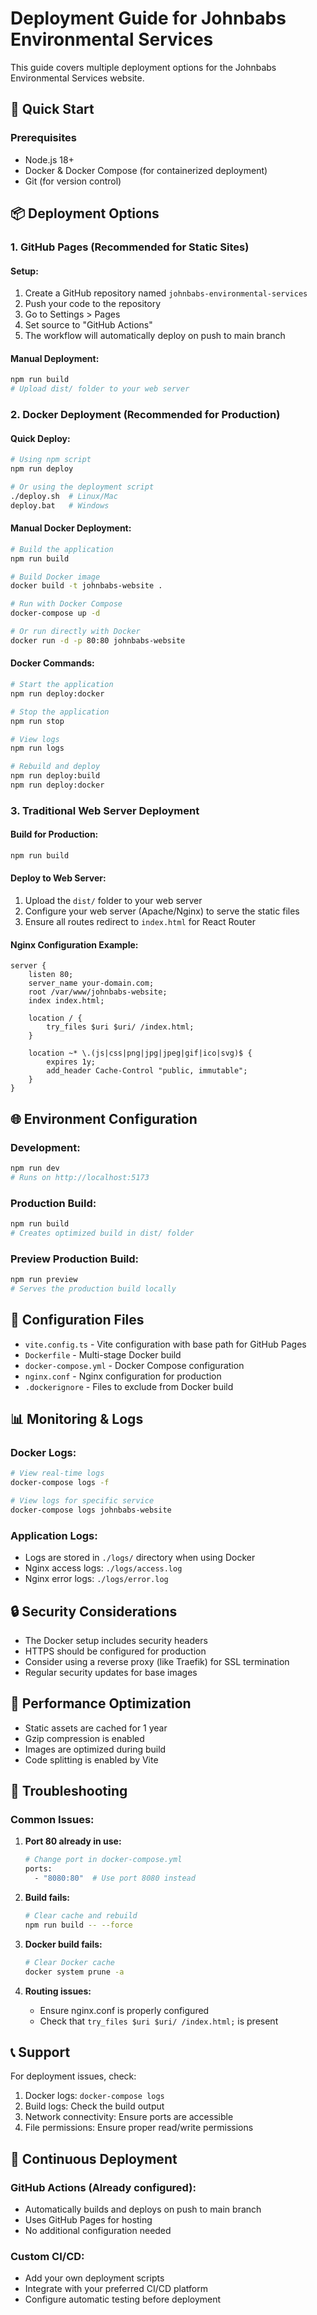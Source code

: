 # Deployment Guide for Johnbabs Environmental Services

This guide covers multiple deployment options for the Johnbabs Environmental Services website.

## 🚀 Quick Start

### Prerequisites
- Node.js 18+ 
- Docker & Docker Compose (for containerized deployment)
- Git (for version control)

## 📦 Deployment Options

### 1. GitHub Pages (Recommended for Static Sites)

#### Setup:
1. Create a GitHub repository named `johnbabs-environmental-services`
2. Push your code to the repository
3. Go to Settings > Pages
4. Set source to "GitHub Actions"
5. The workflow will automatically deploy on push to main branch

#### Manual Deployment:
```bash
npm run build
# Upload dist/ folder to your web server
```

### 2. Docker Deployment (Recommended for Production)

#### Quick Deploy:
```bash
# Using npm script
npm run deploy

# Or using the deployment script
./deploy.sh  # Linux/Mac
deploy.bat   # Windows
```

#### Manual Docker Deployment:
```bash
# Build the application
npm run build

# Build Docker image
docker build -t johnbabs-website .

# Run with Docker Compose
docker-compose up -d

# Or run directly with Docker
docker run -d -p 80:80 johnbabs-website
```

#### Docker Commands:
```bash
# Start the application
npm run deploy:docker

# Stop the application
npm run stop

# View logs
npm run logs

# Rebuild and deploy
npm run deploy:build
npm run deploy:docker
```

### 3. Traditional Web Server Deployment

#### Build for Production:
```bash
npm run build
```

#### Deploy to Web Server:
1. Upload the `dist/` folder to your web server
2. Configure your web server (Apache/Nginx) to serve the static files
3. Ensure all routes redirect to `index.html` for React Router

#### Nginx Configuration Example:
```nginx
server {
    listen 80;
    server_name your-domain.com;
    root /var/www/johnbabs-website;
    index index.html;

    location / {
        try_files $uri $uri/ /index.html;
    }

    location ~* \.(js|css|png|jpg|jpeg|gif|ico|svg)$ {
        expires 1y;
        add_header Cache-Control "public, immutable";
    }
}
```

## 🌐 Environment Configuration

### Development:
```bash
npm run dev
# Runs on http://localhost:5173
```

### Production Build:
```bash
npm run build
# Creates optimized build in dist/ folder
```

### Preview Production Build:
```bash
npm run preview
# Serves the production build locally
```

## 🔧 Configuration Files

- `vite.config.ts` - Vite configuration with base path for GitHub Pages
- `Dockerfile` - Multi-stage Docker build
- `docker-compose.yml` - Docker Compose configuration
- `nginx.conf` - Nginx configuration for production
- `.dockerignore` - Files to exclude from Docker build

## 📊 Monitoring & Logs

### Docker Logs:
```bash
# View real-time logs
docker-compose logs -f

# View logs for specific service
docker-compose logs johnbabs-website
```

### Application Logs:
- Logs are stored in `./logs/` directory when using Docker
- Nginx access logs: `./logs/access.log`
- Nginx error logs: `./logs/error.log`

## 🔒 Security Considerations

- The Docker setup includes security headers
- HTTPS should be configured for production
- Consider using a reverse proxy (like Traefik) for SSL termination
- Regular security updates for base images

## 🚀 Performance Optimization

- Static assets are cached for 1 year
- Gzip compression is enabled
- Images are optimized during build
- Code splitting is enabled by Vite

## 📝 Troubleshooting

### Common Issues:

1. **Port 80 already in use:**
   ```bash
   # Change port in docker-compose.yml
   ports:
     - "8080:80"  # Use port 8080 instead
   ```

2. **Build fails:**
   ```bash
   # Clear cache and rebuild
   npm run build -- --force
   ```

3. **Docker build fails:**
   ```bash
   # Clear Docker cache
   docker system prune -a
   ```

4. **Routing issues:**
   - Ensure nginx.conf is properly configured
   - Check that `try_files $uri $uri/ /index.html;` is present

## 📞 Support

For deployment issues, check:
1. Docker logs: `docker-compose logs`
2. Build logs: Check the build output
3. Network connectivity: Ensure ports are accessible
4. File permissions: Ensure proper read/write permissions

## 🔄 Continuous Deployment

### GitHub Actions (Already configured):
- Automatically builds and deploys on push to main branch
- Uses GitHub Pages for hosting
- No additional configuration needed

### Custom CI/CD:
- Add your own deployment scripts
- Integrate with your preferred CI/CD platform
- Configure automatic testing before deployment 